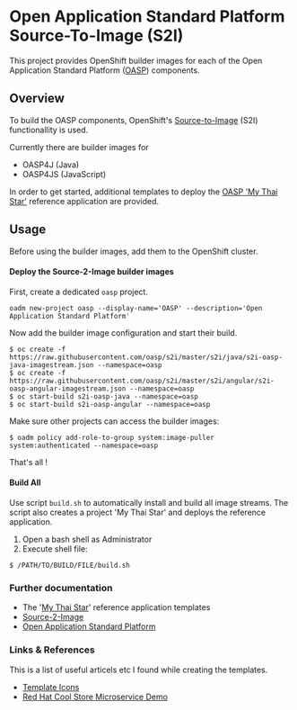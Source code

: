 # Open Application Standard Platform Source-To-Image (S2I)

This project provides OpenShift builder images for each of the Open Application Standard Platform ([OASP](https://github.com/oasp)) components.


## Overview

To build the OASP components, OpenShift's [Source-to-Image](https://github.com/openshift/source-to-image) (S2I) functionallity is used. 

Currently there are builder images for

* OASP4J (Java)
* OASP4JS (JavaScript)

In order to get started, additional templates to deploy the [OASP 'My Thai Star'](https://github.com/oasp/my-thai-star) reference application are provided.


## Usage

Before using the builder images, add them to the OpenShift cluster.

#### Deploy the Source-2-Image builder images

First, create a dedicated `oasp` project.

    oadm new-project oasp --display-name='OASP' --description='Open Application Standard Platform'

Now add the builder image configuration and start their build.

    $ oc create -f https://raw.githubusercontent.com/oasp/s2i/master/s2i/java/s2i-oasp-java-imagestream.json --namespace=oasp
    $ oc create -f https://raw.githubusercontent.com/oasp/s2i/master/s2i/angular/s2i-oasp-angular-imagestream.json --namespace=oasp
    $ oc start-build s2i-oasp-java --namespace=oasp
    $ oc start-build s2i-oasp-angular --namespace=oasp
    
Make sure other projects can access the builder images:

    $ oadm policy add-role-to-group system:image-puller system:authenticated --namespace=oasp

That's all !

#### Build All

Use script `build.sh` to automatically install and build all image streams. The script also creates a project 'My Thai Star' and deploys the reference application.

1. Open a bash shell as Administrator
2. Execute shell file: 

`$ /PATH/TO/BUILD/FILE/build.sh`

### Further documentation

* The '[My Thai Star](templates/mythaistar)' reference application templates
* [Source-2-Image](https://github.com/openshift/source-to-image)
* [Open Application Standard Platform](https://github.com/oasp)

### Links & References

This is a list of useful articels etc I found while creating the templates.

* [Template Icons](https://github.com/openshift/openshift-docs/issues/1329)
* [Red Hat Cool Store Microservice Demo](https://github.com/jbossdemocentral/coolstore-microservice)